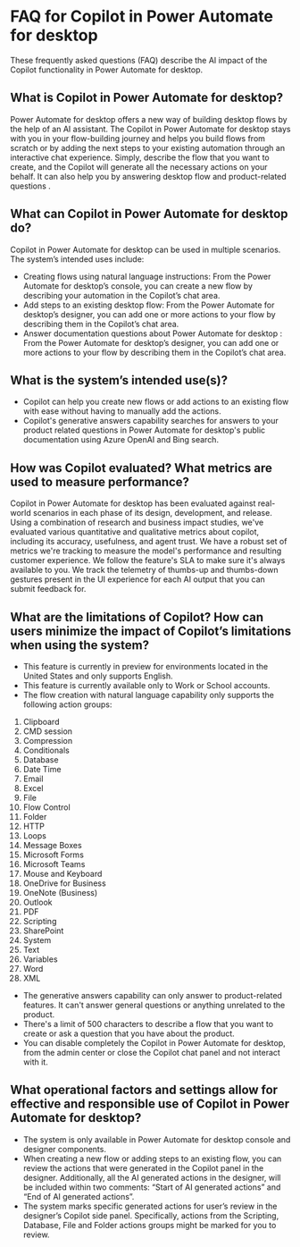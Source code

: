 # FAQ for Copilot in Power Automate for desktop

These frequently asked questions (FAQ) describe the AI impact of the Copilot functionality in Power Automate for desktop.

## What is Copilot in Power Automate for desktop?

Power Automate for desktop offers a new way of building desktop flows by the help of an AI assistant. The Copilot in Power Automate for desktop stays with you in your flow-building journey and helps you build flows from scratch or by adding the next steps to your existing automation through an interactive chat experience. Simply, describe the flow that you want to create, and the Copilot will generate all the necessary actions on your behalf. It can also help you by answering desktop flow and product-related questions .

## What can Copilot in Power Automate for desktop do? 

Copilot in Power Automate for desktop can be used in multiple scenarios. The system’s intended uses include:
- Creating flows using natural language instructions: From the Power Automate for desktop’s console, you can create a new flow by describing your automation in the Copilot’s chat area. 
- Add steps to an existing desktop flow: From the Power Automate for desktop’s designer, you can add one or more actions to your flow by describing them in the Copilot’s chat area.
- Answer documentation questions about Power Automate for desktop : From the Power Automate for desktop’s designer, you can add one or more actions to your flow by describing them in the Copilot’s chat area. 

## What is the system’s intended use(s)?

- Copilot can help you create new flows or add actions to an existing flow with ease without having to manually add the actions.
- Copilot's generative answers capability searches for answers to your product related questions in Power Automate for desktop's public documentation using Azure OpenAI and Bing search. 

## How was Copilot evaluated? What metrics are used to measure performance?

Copilot in Power Automate for desktop has been evaluated against real-world scenarios in each phase of its design, development, and release. Using a combination of research and business impact studies, we've evaluated various quantitative and qualitative metrics about copilot, including its accuracy, usefulness, and agent trust.
We have a robust set of metrics we're tracking to measure the model's performance and resulting customer experience. We follow the feature's SLA to make sure it's always available to you. We track the telemetry of thumbs-up and thumbs-down gestures present in the UI experience for each AI output that you can submit feedback for.

## What are the limitations of Copilot? How can users minimize the impact of Copilot’s limitations when using the system?
-	This feature is currently in preview for environments located in the United States and only supports English.
-	This feature is currently available only to Work or School accounts. 
-	The flow creation with natural language capability only supports the following action groups: 

1.	Clipboard
2.	CMD session
3.	Compression
4.	Conditionals
5.	Database
6.	Date Time
7.	Email
8.	Excel
9.	File
10.	Flow Control
11.	Folder
12.	HTTP
13.	Loops
14.	Message Boxes
15.	Microsoft Forms
16.	Microsoft Teams
17.	Mouse and Keyboard
18.	OneDrive for Business
19.	OneNote (Business)
20.	Outlook
21.	PDF
22.	Scripting
23.	SharePoint
24.	System
25.	Text
26.	Variables
27.	Word
28.	XML

-	The generative answers capability can only answer to product-related features. It can't answer general questions or anything unrelated to the product.
-	There's a limit of 500 characters to describe a flow that you want to create or ask a question that you have about the product.
-	You can disable completely the Copilot in Power Automate for desktop, from the admin center or close the Copilot chat panel and not interact with it.

## What operational factors and settings allow for effective and responsible use of Copilot in Power Automate for desktop?
-	The system is only available in Power Automate for desktop console and designer components. 
-	When creating a new flow or adding steps to an existing flow, you can review the actions that were generated in the Copilot panel in the designer. Additionally, all the AI generated actions in the designer, will be included within two comments: “Start of AI generated actions” and “End of AI generated actions”.
-	The system marks specific generated actions for user’s review in the designer’s Copilot side panel. Specifically, actions from the Scripting, Database, File and Folder actions groups might be marked for you to review.